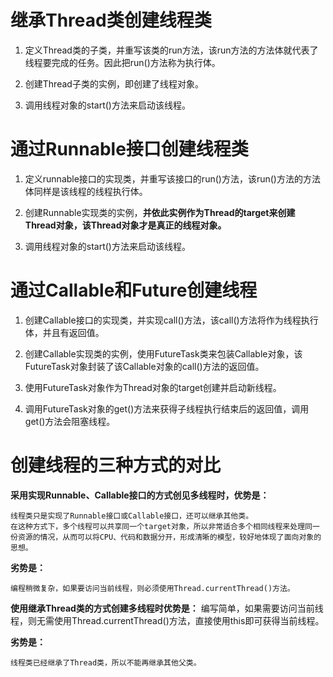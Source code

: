 # 继承Thread类创建线程类

1. 定义Thread类的子类，并重写该类的run方法，该run方法的方法体就代表了线程要完成的任务。因此把run()方法称为执行体。

2. 创建Thread子类的实例，即创建了线程对象。

3. 调用线程对象的start()方法来启动该线程。

# 通过Runnable接口创建线程类

1. 定义runnable接口的实现类，并重写该接口的run()方法，该run()方法的方法体同样是该线程的线程执行体。

2. 创建Runnable实现类的实例，**并依此实例作为Thread的target来创建Thread对象，该Thread对象才是真正的线程对象。**

3. 调用线程对象的start()方法来启动该线程。

# 通过Callable和Future创建线程
1. 创建Callable接口的实现类，并实现call()方法，该call()方法将作为线程执行体，并且有返回值。

2. 创建Callable实现类的实例，使用FutureTask类来包装Callable对象，该FutureTask对象封装了该Callable对象的call()方法的返回值。

3. 使用FutureTask对象作为Thread对象的target创建并启动新线程。

4. 调用FutureTask对象的get()方法来获得子线程执行结束后的返回值，调用get()方法会阻塞线程。

# 创建线程的三种方式的对比

**采用实现Runnable、Callable接口的方式创见多线程时，优势是：**

    线程类只是实现了Runnable接口或Callable接口，还可以继承其他类。
    在这种方式下，多个线程可以共享同一个target对象，所以非常适合多个相同线程来处理同一份资源的情况，从而可以将CPU、代码和数据分开，形成清晰的模型，较好地体现了面向对象的思想。

**劣势是：**

    编程稍微复杂，如果要访问当前线程，则必须使用Thread.currentThread()方法。

**使用继承Thread类的方式创建多线程时优势是：**
    编写简单，如果需要访问当前线程，则无需使用Thread.currentThread()方法，直接使用this即可获得当前线程。

**劣势是：**

    线程类已经继承了Thread类，所以不能再继承其他父类。
